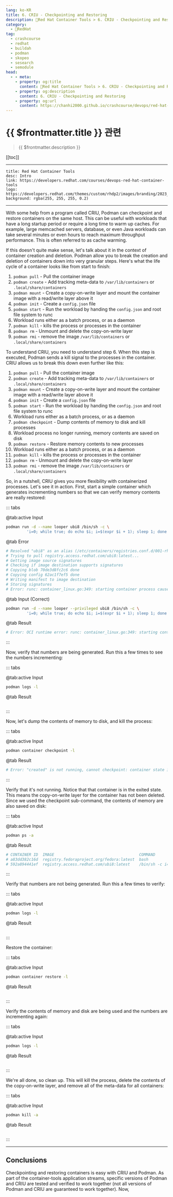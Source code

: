 ```yaml
---
lang: ko-KR
title: 6. CRIU - Checkpointing and Restoring
description: 🔺Red Hat Container Tools > 6. CRIU - Checkpointing and Restoring
category:
  - 🔺RedHat
tag: 
  - crashcourse
  - redhat
  - buildah
  - podman
  - skopeo
  - sesearch
  - semodule
head:
  - - meta:
    - property: og:title
      content: 🔺Red Hat Container Tools > 6. CRIU - Checkpointing and Restoring
    - property: og:description
      content: 6. CRIU - Checkpointing and Restoring
    - property: og:url
      content: https://chanhi2000.github.io/crashcourse/devops/red-hat-container-tools/06.html
---
```


# {{ $frontmatter.title }} 관련

> {{ $frontmatter.description }}

[[toc]]

---

```component VPCard
title: Red Hat Container Tools
desc: Intro
link: https://developers.redhat.com/courses/devops-red-hat-container-tools
logo: https://developers.redhat.com/themes/custom/rhdp2/images/branding/2023_RHDLogo_black_text.svg
background: rgba(255, 255, 255, 0.2)
```

---

With some help from a program called CRIU, Podman can checkpoint and restore containers on the same host. This can be useful with workloads that have a long startup period or require a long time to warm up caches. For example, large memcached servers, database, or even Java workloads can take several minutes or even hours to reach maximum throughput performance. This is often referred to as cache warming.

If this doesn't quite make sense, let's talk about it in the context of container creation and deletion. Podman allow you to break the creation and deletion of containers down into very granular steps. Here's what the life cycle of a container looks like from start to finish:

1. `podman pull` - Pull the container image
2. `podman create` - Add tracking meta-data to <FontIcon icon="iconfont icon-folder"/>`/var/lib/containers` or <FontIcon icon="iconfont icon-folder"/>`.local/share/containers`
3. `podman mount` - Create a copy-on-write layer and mount the container image with a read/write layer above it
4. `podman init` - Create a <FontIcon icon="iconfont icon-file"/>`config.json` file
5. `podman start` - Run the workload by handing the <FontIcon icon="iconfont icon-file"/>`config.json` and root file system to runc
6. Workload runs either as a batch process, or as a daemon
7. `podman kill` - kills the process or processes in the container
8. `podman rm` - Unmount and delete the copy-on-write layer
9. `podman rmi` - remove the image <FontIcon icon="iconfont icon-folder"/>`/var/lib/containers` or <FontIcon icon="iconfont icon-folder"/>`.local/share/containers`

To understand CRIU, you need to understand step 6. When this step is executed, Podman sends a kill signal to the processes in the container. CRIU allows us to break this down even further like this:

1. `podman pull` - Pull the container image
2. `podman create` - Add tracking meta-data to <FontIcon icon="iconfont icon-folder"/>`/var/lib/containers` or <FontIcon icon="iconfont icon-folder"/>`.local/share/containers`
3. `podman mount` - Create a copy-on-write layer and mount the container image with a read/write layer above it
4. `podman init` - Create a <FontIcon icon="iconfont icon-file"/>`config.json` file
5. `podman start` - Run the workload by handing the <FontIcon icon="iconfont icon-file"/>`config.json` and root file system to runc
6. Workload runs either as a batch process, or as a daemon
7. `podman checkpoint` - Dump contents of memory to disk and kill processes
8. Workload process no longer running, memory contents are saved on disk
9. `podman restore` - Restore memory contents to new processes
10. Workload runs either as a batch process, or as a daemon
11. `podman kill` - kills the process or processes in the container
12. `podman rm` - Unmount and delete the copy-on-write layer
13. `podman rmi` - remove the image <FontIcon icon="iconfont icon-folder"/>`/var/lib/containers` or <FontIcon icon="iconfont icon-folder"/>`.local/share/containers`

So, in a nutshell, CRIU gives you more flexibility with containerized processes. Let's see it in action. First, start a simple container which generates incrementing numbers so that we can verify memory contents are really restored:

::: tabs

@tab:active Input

```sh
podman run -d --name looper ubi8 /bin/sh -c \
         'i=0; while true; do echo $i; i=$(expr $i + 1); sleep 1; done'
```

@tab Error

```sh
# Resolved "ubi8" as an alias (/etc/containers/registries.conf.d/001-rhel-shortnames.conf)
# Trying to pull registry.access.redhat.com/ubi8:latest...
# Getting image source signatures
# Checking if image destination supports signatures
# Copying blob 70de3d8fc2c6 done  
# Copying config 62ac1f7ef5 done  
# Writing manifest to image destination
# Storing signatures
# Error: runc: container_linux.go:349: starting container process caused "error adding seccomp filter rule for syscall bdflush: permission denied": OCI permission denied
```

@tab Input (Correct)

```sh
podman run -d --name looper --privileged ubi8 /bin/sh -c \
         'i=0; while true; do echo $i; i=$(expr $i + 1); sleep 1; done'
```

@tab Result

```sh
# Error: OCI runtime error: runc: container_linux.go:349: starting container process caused "unknown capability \"CAP_BPF\""
```

:::

Now, verify that numbers are being generated. Run this a few times to see the numbers incrementing:

::: tabs

@tab:active Input

```sh
podman logs -l
```

@tab Result

```sh
```

:::

Now, let's dump the contents of memory to disk, and kill the process:

::: tabs

@tab:active Input

```sh
podman container checkpoint -l
```

@tab Result

```sh
# Error: "created" is not running, cannot checkpoint: container state improper
```

:::

Verify that it's not running. Notice that that container is in the exited state. This means the copy-on-write layer for the container has not been deleted. Since we used the checkpoint sub-command, the contents of memory are also saved on disk:

::: tabs

@tab:active Input

```sh
podman ps -a
```

@tab Result

```sh
# CONTAINER ID  IMAGE                                     COMMAND               CREATED             STATUS             PORTS       NAMES
# a83dd382c16d  registry.fedoraproject.org/fedora:latest  bash                  27 minutes ago      Up 27 minutes ago              meta-data-container
# 592a894441ef  registry.access.redhat.com/ubi8:latest    /bin/sh -c i=0; w...  About a minute ago  Created                        looper
```

:::

Verify that numbers are not being generated. Run this a few times to verify:

::: tabs

@tab:active Input

```sh
podman logs -l
```

@tab Result

```sh
```

:::

Restore the container:

::: tabs

@tab:active Input

```sh
podman container restore -l
```

@tab Result

```sh
```

:::

Verify the contents of memory and disk are being used and the numbers are incrementing again:

::: tabs

@tab:active Input

```sh
podman logs -l
```

@tab Result

```sh
```

:::

We're all done, so clean up. This will kill the process, delete the contents of the copy-on-write layer, and remove all of the meta-data for all containers:

::: tabs

@tab:active Input

```sh
podman kill -a
```

@tab Result

```sh
```

:::


---

## Conclusions

Checkpointing and restoring containers is easy with CRIU and Podman. As part of the container-tools application streams, specific versions of Podman and CRIU are tested and verified to work together (not all versions of Podman and CRIU are guaranteed to work together). Now,